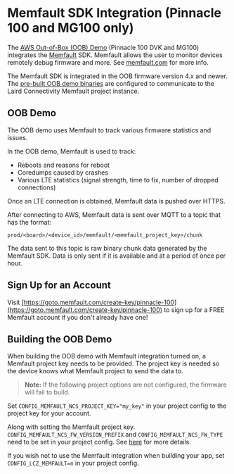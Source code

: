 # Memfault SDK Integration (Pinnacle 100 and MG100 only)

The [AWS Out-of-Box (OOB) Demo](readme_aws.md) (Pinnacle 100 DVK and MG100) integrates the [Memfault](https://docs.memfault.com/docs/mcu/introduction/) SDK.
Memfault allows the user to monitor devices remotely debug firmware and more. See [memfault.com](https://memfault.com) for more info.

The Memfault SDK is integrated in the OOB firmware version 4.x and newer.
The [pre-built OOB demo binaries](https://github.com/LairdCP/Pinnacle-100-Firmware-Manifest/releases) are configured to communicate to the Laird Connectivity Memfault project instance.

## OOB Demo

The OOB demo uses Memfault to track various firmware statistics and issues.

In the OOB demo, Memfault is used to track:

- Reboots and reasons for reboot
- Coredumps caused by crashes
- Various LTE statistics (signal strength, time to fix, number of dropped connections)

Once an LTE connection is obtained, Memfault data is pushed over HTTPS.

After connecting to AWS, Memfault data is sent over MQTT to a topic that has the format:

```
prod/<board>/<device_id>/memfault/<memfault_project_key>/chunk
```

The data sent to this topic is raw binary chunk data generated by the Memfault SDK.
Data is only sent if it is available and at a period of once per hour.

## Sign Up for an Account

Visit [https://goto.memfault.com/create-key/pinnacle-100](https://goto.memfault.com/create-key/pinnacle-100)
to sign up for a FREE Memfault account if you don't already have one!

## Building the OOB Demo

When building the OOB demo with Memfault integration turned on, a Memfault project key needs to be provided.
The project key is needed so the device knows what Memfault project to send the data to.

> **Note:** If the following project options are not configured, the firmware will fail to build.

Set `CONFIG_MEMFAULT_NCS_PROJECT_KEY="my_key"` in your project config to the project key for your account.

Along with setting the Memfault project key. `CONFIG_MEMFAULT_NCS_FW_VERSION_PREFIX` and `CONFIG_MEMFAULT_NCS_FW_TYPE` need to be set in your project config.
See [here](https://developer.nordicsemi.com/nRF_Connect_SDK/doc/latest/nrf/include/memfault_ncs.html?highlight=memfault#configuration-options-in-ncs) for more details.

If you wish not to use the Memfault integration when building your app, set `CONFIG_LCZ_MEMFAULT=n` in your project config.
